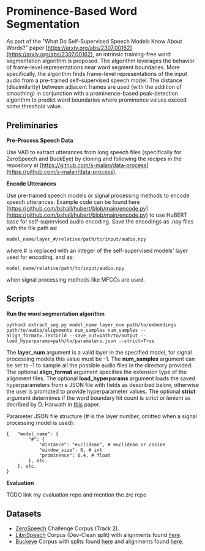 # Prominence-Based Word Segmentation

As part of the "What Do Self-Supervised Speech Models Know About Words?" paper [https://arxiv.org/abs/2307.00162](https://arxiv.org/abs/2307.00162), an intrinsic training-free word segmentation algorithm is proposed. The algorithm leverages the behavior of frame-level representations near word segment boundaries. More specifically, the algorithm finds frame-level representations of the input audio from a pre-trained self-supervised speech model. The distance (dissimilarity) between adjacent frames are used (with the addition of smoothing) in conjunction with a prominence-based peak-detection algorithm to predict word boundaries where prominence values exceed some threshold value.

## Preliminaries

**Pre-Process Speech Data**

Use VAD to extract utterances from long speech files (specifically for ZeroSpeech and BuckEye) by cloning and following the recipes in the repository at [https://github.com/s-malan/data-process](https://github.com/s-malan/data-process).

**Encode Utterances**

Use pre-trained speech models or signal processing methods to encode speech utterances. Example code can be found here [https://github.com/bshall/hubert/blob/main/encode.py](https://github.com/bshall/hubert/blob/main/encode.py) to use HuBERT base for self-supervised audio encoding.
Save the encodings as .npy files with the file path as: 

    model_name/layer_#/relative/path/to/input/audio.npy

where # is replaced with an integer of the self-supervised models' layer used for encoding, and as:

    model_name/relative/path/to/input/audio.npy

when signal processing methods like MFCCs are used.

<!-- ## Example Usage

Get embeddings for each layer of a specified model:

    python3 wordseg/encode.py model_name path/to/audio path/to/encodings/save --extension=.flac

The model_name can be one of: w2v2_fs, w2v2_hf, hubert_fs, hubert_hf, hubert_shall, melspec. The optional extension argument is the extension of the audio files to be processed. -->

## Scripts

<!-- **Optimize hyperparameters for the word segmentation algorithm**

Feed the algorithm some sample utterances to determine the hyperparameters using a grid-search over the three parameters: (1) distance function, (2) average window length, and (3) prominence threshold value.

    python3 wordseg/optimize.py path/to/encodings path/to/audio/alignments num_samples --strict=True --sig_proc=True

The num_samples argument can be set to -1 to sample all the possible audio files in the directory provided. The optional strict argument determines if the word boundary hit count is strict or lenient as decribed by D. Harwath in [this](https://ieeexplore.ieee.org/abstract/document/10022827) paper. The optional sig_proc argument additionally optimizes MFCC or LogMelSpectogram features. -->

**Run the word segmentation algorithm**

    python3 extract_seg.py model_name layer_num path/to/embeddings path/to/audio/alignments num_samples num_samples --align_format=.TextGrid --save_out=path/to/output --load_hyperparams=path/to/parameters.json --strict=True

The **layer_num** argument is a valid layer in the specified model, for signal processing models this value must be -1. The **num_samples** argument can be set to -1 to sample all the possible audio files in the directory provided. The optional **align_format** argument specifies the extension type of the alignment files. The optional **load_hyperparams** argument loads the saved hyperparameters from a JSON file with fields as described below, otherwise the user is prompted to provide hyperparameter values. The optional **strict** argument determines if the word boundary hit count is strict or lenient as decribed by D. Harwath in [this](https://ieeexplore.ieee.org/abstract/document/10022827) paper.

Parameter JSON file structure (# is the layer number, omitted when a signal processing model is used):

    {   "model_name": {
            "#": {
                "distance": "euclidean", # euclidean or cosine
                "window_size": 6, # int
                "prominence": 0.4, # float
            }, etc.
        }, etc. 
    }

**Evaluation**

TODO link my evaluation repo and mention the zrc repo

<!-- ## Pre-Trained Speech Models

- Hubert
  - [fairseq](https://github.com/facebookresearch/fairseq/tree/main/examples/hubert)
  - [HuggingFace](https://huggingface.co/docs/transformers/en/model_doc/hubert)
  - [bshall](https://github.com/bshall/hubert/tree/main)
- wav2vec 2.0
  - [fairseq](https://github.com/facebookresearch/fairseq/tree/main/examples/wav2vec)
  - [HuggingFace](https://huggingface.co/docs/transformers/en/model_doc/wav2vec2) -->

## Datasets

- [ZeroSpeech](https://download.zerospeech.com/) Challenge Corpus (Track 2).
- [LibriSpeech](https://www.openslr.org/12) Corpus (Dev-Clean split) with alignments found [here](https://zenodo.org/records/2619474).
- [Buckeye](https://buckeyecorpus.osu.edu/) Corpus with splits found [here](https://github.com/kamperh/vqwordseg?tab=readme-ov-file#about-the-buckeye-data-splits) and alignments found [here](https://github.com/kamperh/vqwordseg/releases/tag/v1.0).

<!-- ## Results

Results for each model's best performing layer evaluated on each dataset.

### LibriSpeech (Dev-Clean)

#### wav2vec2.0

##### fairseq (layer 7)

    ---------------------------------------------------------------------------
    Word boundaries:
    Precision: 40.85%
    Recall: 47.73%
    F1-score: 44.02%
    R-value: 48.10%
    ---------------------------------------------------------------------------

##### HuggingFace (layer 7)

    ---------------------------------------------------------------------------
    Word boundaries:
    Precision: 42.93%
    Recall: 44.26%
    F1-score: 43.58%
    R-value: 51.28%
    ---------------------------------------------------------------------------

#### HuBERT

##### fairseq (layer 9)

    ---------------------------------------------------------------------------
    Word boundaries:
    Precision: 45.29%
    Recall: 44.66%
    F1-score: 44.97%
    R-value: 53.25%
    ---------------------------------------------------------------------------

##### HuggingFace (layer 9)

    ---------------------------------------------------------------------------
    Word boundaries:
    Precision: 45.29%
    Recall: 44.66%
    F1-score: 44.97%
    R-value: 53.25%
    ---------------------------------------------------------------------------

##### bshall (layer 9, 10)

    ---------------------------------------------------------------------------
    layer 9:
      Word boundaries:
      Precision: 44.59%
      Recall: 46.34%
      F1-score: 45.45%
      R-value: 52.74%

    layer 10:
      Word boundaries:
      Precision: 45.29%
      Recall: 45.02%
      F1-score: 45.15%
      R-value: 53.28%
    ---------------------------------------------------------------------------

#### melspec

    ---------------------------------------------------------------------------
    Word boundaries:
    Precision: 27.48%
    Recall: 24.85%
    F1-score: 26.10%
    R-value: 38.94%
    ---------------------------------------------------------------------------

### BuckEye (Val/Dev)

#### wav2vec2.0

##### fairseq (layer 7)

    ---------------------------------------------------------------------------
    Word boundaries:
    Precision: 35.66%
    Recall: 37.13%
    F1-score: 36.38%
    R-value: 44.82%
    ---------------------------------------------------------------------------

##### HuggingFace (layer 7)

    ---------------------------------------------------------------------------
    Word boundaries:
    Precision: 42.22%
    Recall: 39.49%
    F1-score: 40.81%
    R-value: 50.46%
    ---------------------------------------------------------------------------

#### HuBERT

##### fairseq (layer 9)

    ---------------------------------------------------------------------------
    Word boundaries:
    Precision: 42.20%
    Recall: 33.72%
    F1-score: 37.49%
    R-value: 49.04%
    ---------------------------------------------------------------------------

##### HuggingFace (layer 9)

    ---------------------------------------------------------------------------
    Word boundaries:
    Precision: 42.20%
    Recall: 33.72%
    F1-score: 37.49%
    R-value: 49.04%
    ---------------------------------------------------------------------------

##### bshall (layer 9, 10)

    ---------------------------------------------------------------------------
    layer 9:
      Word boundaries:
      Precision: 46.66%
      Recall: 34.76%
      F1-score: 39.84%
      R-value: 50.92%

    layer 10:
      Word boundaries:
      Precision: 48.07%
      Recall: 33.44%
      F1-score: 39.44%
      R-value: 50.63%
    ---------------------------------------------------------------------------

#### melspec

    ---------------------------------------------------------------------------
    Word boundaries:
    Precision: 26.71%
    Recall: 23.96%
    F1-score: 25.26%
    R-value: 38.39%
    ---------------------------------------------------------------------------

### BuckEye (Test)

#### wav2vec2.0

##### fairseq (layer 7)

    ---------------------------------------------------------------------------
    Word boundaries:
    Precision: 33.91%
    Recall: 36.98%
    F1-score: 35.38%
    R-value: 42.69%
    ---------------------------------------------------------------------------

##### HuggingFace (layer 7)

    ---------------------------------------------------------------------------
    Word boundaries:
    Precision: 42.54%
    Recall: 41.17%
    F1-score: 41.85%
    R-value: 50.88%
    ---------------------------------------------------------------------------

#### HuBERT

##### fairseq (layer 9)

    ---------------------------------------------------------------------------
    Word boundaries:
    Precision: 42.00%
    Recall: 34.92%
    F1-score: 38.13%
    R-value: 49.33%
    ---------------------------------------------------------------------------

##### HuggingFace (layer 9)

    ---------------------------------------------------------------------------
    Word boundaries:
    Precision: 42.00%
    Recall: 34.92%
    F1-score: 38.13%
    R-value: 49.33%
    ---------------------------------------------------------------------------

##### bshall (layer 9, 10)

    ---------------------------------------------------------------------------
    layer 9:
      Word boundaries:
      Precision: 46.40%
      Recall: 36.04%
      F1-score: 40.57%
      R-value: 51.41%

    layer 10:
      Word boundaries:
      Precision: 47.31%
      Recall: 34.29%
      F1-score: 39.76%
      R-value: 50.88%
    ---------------------------------------------------------------------------

#### melspec

    ---------------------------------------------------------------------------
    Word boundaries:
    Precision: 25.83%
    Recall: 23.47%
    F1-score: 24.59%
    R-value: 37.64%
    --------------------------------------------------------------------------- -->

<!-- #### Notes
- to use venv for [HuggingFace](https://huggingface.co/docs/transformers/en/installation):
  - create: python -m venv .venv
  - activate: source .env/bin/activate OR source .venv/bin/activate
  - deactivate: deactivate
  - delete: deactivate AND sudo rm -rf venv 
- optimize used for other datasets
  - r_rval_copy is buckeye test
  - r_rval is ZS2017 train
  - r_rval_ls is librispeech dev clean 
    - other: {'hubert_shall': {9: {'distance': 'cosine', 'window_size': 5, 'prominence': 0.2, 'precision': 0.4067757636147626, 'recall': 0.5210944915392923, 'f1': 0.4568927789934354, 'rval': 0.45368183473994717}, 10: {'distance': 'cosine', 'window_size': 5, 'prominence': 0.2, 'precision': 0.4039373990808595, 'recall': 0.5337611607142857, 'f1': 0.45986227180814204, 'rval': 0.4383887500492858}}}-->